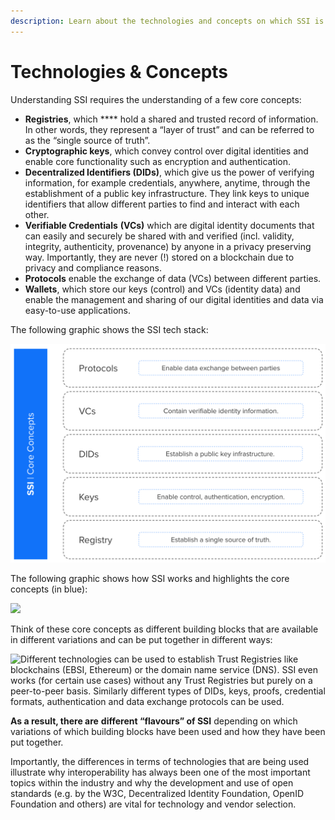 ```yaml
---
description: Learn about the technologies and concepts on which SSI is based.
---
```


# Technologies & Concepts

Understanding SSI requires the understanding of a few core concepts:

* **Registries**, which **** hold a shared and trusted record of information. In other words, they represent a “layer of trust” and can be referred to as the “single source of truth”.
* **Cryptographic keys**, which convey control over digital identities and enable core functionality such as encryption and authentication.
* **Decentralized Identifiers (DIDs)**, which give us the power of verifying information, for example credentials, anywhere, anytime, through the establishment of a public key infrastructure. They link keys to unique identifiers that allow different parties to find and interact with each other.
* **Verifiable Credentials** **(VCs)** which are digital identity documents that can easily and securely be shared with and verified (incl. validity, integrity, authenticity, provenance) by anyone in a privacy preserving way. Importantly, they are never (!) stored on a blockchain due to privacy and compliance reasons.
* **Protocols** enable the exchange of data (VCs) between different parties.&#x20;
* **Wallets**, which store our keys (control) and VCs (identity data) and enable the management and sharing of our digital identities and data via easy-to-use applications.

The following graphic shows the SSI tech stack:

![](<../../../.gitbook/assets/Screenshot 2022-03-16 at 13.16.32.png>)

The following graphic shows how SSI works and highlights the core concepts (in blue):



![](https://images.squarespace-cdn.com/content/v1/609c0ddf94bcc0278a7cbdb4/6276f3d0-2d29-4664-be03-65d555fb824c/Screenshot+2022-03-09+at+08.26.35.png?format=2500w)

Think of these core concepts as different building blocks that are available in different variations and can be put together in different ways:

![Different technologies can be used to establish Trust Registries like blockchains (EBSI, Ethereum) or the domain name service (DNS). SSI even works (for certain use cases) without any Trust Registries but purely on a peer-to-peer basis. Similarly different types of DIDs, keys, proofs, credential formats,  authentication and data exchange protocols can be used.](https://images.squarespace-cdn.com/content/v1/609c0ddf94bcc0278a7cbdb4/1646980697410-HI3ESFOZM2HT5DZ12HG8/Screenshot+2022-03-10+at+09.34.37.png?format=1500w)

**As a result, there are** **different “flavours” of SSI** depending on which variations of which building blocks have been used and how they have been put together.

Importantly, the differences in terms of technologies that are being used illustrate why interoperability has always been one of the most important topics within the industry and why the development and use of open standards (e.g. by the W3C, Decentralized Identity Foundation, OpenID Foundation and others) are vital for technology and vendor selection.



##

